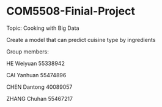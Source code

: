 # COM5508-Finial-Project

Topic: Cooking with Big Data

Create a model that can predict cuisine type by ingredients

Group members:

HE Weiyuan        55338942

CAI Yanhuan       55474896

CHEN Dantong   40089057

ZHANG Chuhan  55467217
